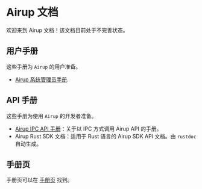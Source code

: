 # Airup 文档
欢迎来到 Airup 文档！该文档目前处于不完善状态。

## 用户手册
这些手册为 `Airup` 的用户准备。
 - [Airup 系统管理员手册](admin_manual/index.md).

## API 手册
这些手册为使用 `Airup` 的开发者准备。
 - [Airup IPC API 手册](api_manual/ipc/index.md)：关于以 IPC 方式调用 Airup API 的手册。
 - Airup Rust SDK 文档：适用于 Rust 语言的 Airup SDK API 文档。由 `rustdoc` 自动生成。

## 手册页
手册页可以在 [手册页](man_pages/index.md) 找到。